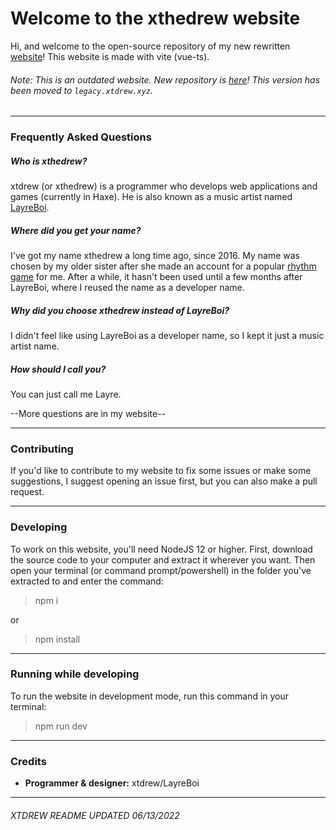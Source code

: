 # Welcome to the xthedrew website
Hi, and welcome to the open-source repository of my new rewritten [website](https://xtdrew.xyz)! This website is made with vite (vue-ts).

###### Note: This is an outdated website. New repository is [here](https://github.com/layreboi/xtdrew-website)! This version has been moved to `legacy.xtdrew.xyz`.

-------------

### Frequently Asked Questions
##### Who is xthedrew?
xtdrew (or xthedrew) is a programmer who develops web applications and games (currently in Haxe). He is also known as a music artist named [LayreBoi](https://next.layreboi.me).

##### Where did you get your name?
I've got my name xthedrew a long time ago, since 2016. My name was chosen by my older sister after she made an account for a popular [rhythm game](https://osu.ppy.sh/users/8132588) for me. After a while, it hasn't been used until a few months after LayreBoi, where I reused the name as a developer name.

##### Why did you choose xthedrew instead of LayreBoi?
I didn't feel like using LayreBoi as a developer name, so I kept it just a music artist name.

##### How should I call you?
You can just call me Layre.

--More questions are in my website--

-------------------

### Contributing
If you'd like to contribute to my website to fix some issues or make some suggestions, I suggest opening an issue first, but you can also make a pull request.

---------------------

### Developing
To work on this website, you'll need NodeJS 12 or higher. First, download the source code to your computer and extract it wherever you want. Then open your terminal (or command prompt/powershell) in the folder you've extracted to and enter the command:

> npm i

or 

> npm install

--------------------

### Running while developing
To run the website in development mode, run this command in your terminal:

> npm run dev

--------------------
### Credits
- **Programmer & designer:** xtdrew/LayreBoi

---------------------
###### XTDREW README UPDATED 06/13/2022
